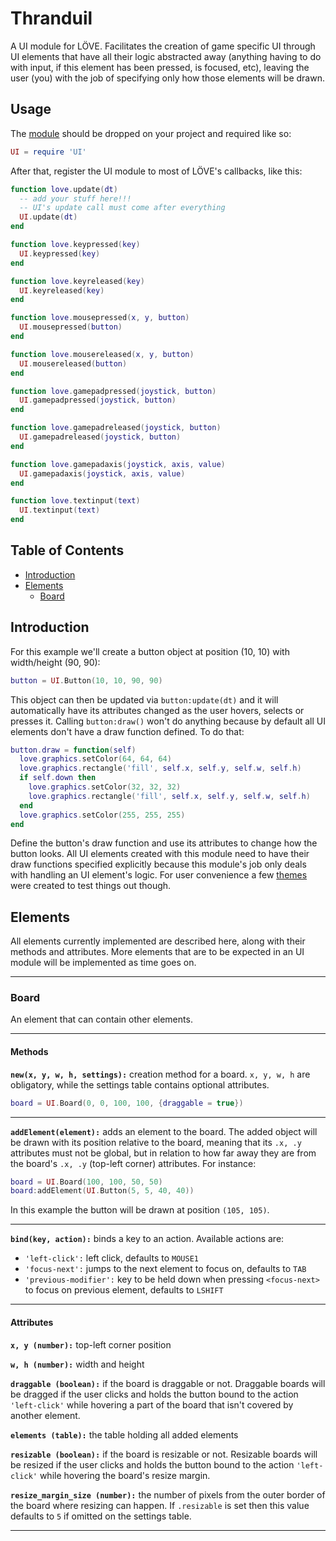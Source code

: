 # Thranduil

A UI module for LÖVE. Facilitates the creation of game specific UI through UI elements that have all 
their logic abstracted away (anything having to do with input, if this element has been pressed, is focused, etc), 
leaving the user (you) with the job of specifying only how those elements will be drawn. 

## Usage

The [module]() should be dropped on your project and required like so:

```lua
UI = require 'UI'
```

After that, register the UI module to most of LÖVE's callbacks, like this:

```lua
function love.update(dt)
  -- add your stuff here!!!
  -- UI's update call must come after everything
  UI.update(dt)
end

function love.keypressed(key)
  UI.keypressed(key)
end

function love.keyreleased(key)
  UI.keyreleased(key)
end

function love.mousepressed(x, y, button)
  UI.mousepressed(button)
end

function love.mousereleased(x, y, button)
  UI.mousereleased(button)
end

function love.gamepadpressed(joystick, button)
  UI.gamepadpressed(joystick, button)
end

function love.gamepadreleased(joystick, button)
  UI.gamepadreleased(joystick, button)
end

function love.gamepadaxis(joystick, axis, value)
  UI.gamepadaxis(joystick, axis, value)
end

function love.textinput(text)
  UI.textinput(text)
end
```

## Table of Contents

* [Introduction](#introduction)
* [Elements](#elements)
  * [Board](#board)

## Introduction

For this example we'll create a button object at position (10, 10) with width/height (90, 90):

```lua
button = UI.Button(10, 10, 90, 90)
```

This object can then be updated via `button:update(dt)` and it will automatically have its attributes changed as the user hovers, selects or presses it. Calling `button:draw()` won't do anything because by default all UI elements don't have a draw function defined. To do that:

```lua
button.draw = function(self)
  love.graphics.setColor(64, 64, 64)
  love.graphics.rectangle('fill', self.x, self.y, self.w, self.h)
  if self.down then
    love.graphics.setColor(32, 32, 32)
    love.graphics.rectangle('fill', self.x, self.y, self.w, self.h)
  end
  love.graphics.setColor(255, 255, 255)
end
```

Define the button's draw function and use its attributes to change how the button looks. All UI elements created with this module need to have their draw functions specified explicitly because this module's job only deals with handling an UI element's logic. For user convenience a few [themes](#themes) were created to test things out though.

## Elements

All elements currently implemented are described here, along with their methods and attributes. More elements that are to be expected in an UI module will be implemented as time goes on.

---

### Board

An element that can contain other elements.

---

#### Methods

**`new(x, y, w, h, settings):`** creation method for a board. `x, y, w, h` are obligatory, while the settings table contains optional attributes.

```lua
board = UI.Board(0, 0, 100, 100, {draggable = true})
```

---

**`addElement(element):`** adds an element to the board. The added object will be drawn with its position relative to the board, meaning that its `.x, .y` attributes must not be global, but in relation to how far away they are from the board's `.x, .y` (top-left corner) attributes. For instance:

```lua
board = UI.Board(100, 100, 50, 50)
board:addElement(UI.Button(5, 5, 40, 40))
```

In this example the button will be drawn at position `(105, 105)`.

---

**`bind(key, action):`** binds a key to an action. Available actions are:

* `'left-click':` left click, defaults to `MOUSE1`
* `'focus-next':` jumps to the next element to focus on, defaults to `TAB`
* `'previous-modifier':` key to be held down when pressing `<focus-next>` to focus on previous element, defaults to `LSHIFT`

---

#### Attributes

**`x, y (number):`** top-left corner position

**`w, h (number):`** width and height

**`draggable (boolean):`** if the board is draggable or not. Draggable boards will be dragged if the user clicks and holds the button bound to the action `'left-click'` while hovering a part of the board that isn't covered by another element.

**`elements (table):`** the table holding all added elements

**`resizable (boolean):`** if the board is resizable or not. Resizable boards will be resized if the user clicks and holds the button bound to the action `'left-click'` while hovering the board's resize margin.

**`resize_margin_size (number):`** the number of pixels from the outer border of the board where resizing can happen. If `.resizable` is set then this value defaults to `5` if omitted on the settings table.

---
